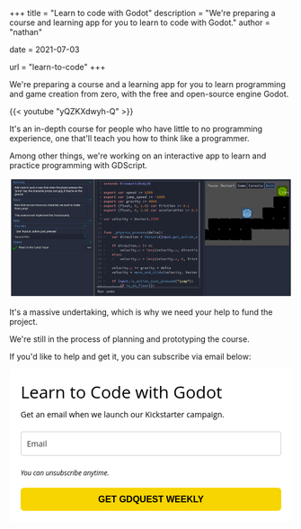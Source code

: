
+++
title = "Learn to code with Godot"
description = "We're preparing a course and learning app for you to learn to code with Godot."
author = "nathan"

date = 2021-07-03

url = "learn-to-code"
+++

We're preparing a course and a learning app for you to learn programming and game creation from zero, with the free and open-source engine Godot.

{{< youtube "yQZKXdwyh-Q" >}}

It's an in-depth course for people who have little to no programming experience, one that'll teach you how to think like a programmer.

Among other things, we're working on an interactive app to learn and practice programming with GDScript. 

![gdscript learning app](images/gdscript-learning-app.png)

It's a massive undertaking, which is why we need your help to fund the project.

We're still in the process of planning and prototyping the course.

If you'd like to help and get it, you can subscribe via email below:

<style type="text/css">
  @import url(https://static.mailerlite.com/assets/plugins/groot/modules/includes/groot_fonts/import.css?version=1625214);
</style>
<style type="text/css">
  .ml-form-embedSubmitLoad{display:inline-block;width:20px;height:20px}.sr-only{position:absolute;width:1px;height:1px;padding:0;margin:-1px;overflow:hidden;clip:rect(0,0,0,0);border:0}.ml-form-embedSubmitLoad:after{content:" ";display:block;width:11px;height:11px;margin:1px;border-radius:50%;border:4px solid #fff;border-color:#000 #000 #000 transparent;animation:ml-form-embedSubmitLoad 1.2s linear infinite}@keyframes ml-form-embedSubmitLoad{0%{transform:rotate(0)}100%{transform:rotate(360deg)}}#mlb2-4357915.ml-form-embedContainer{box-sizing:border-box;display:table;margin:0 auto;position:static;width:100%!important}#mlb2-4357915.ml-form-embedContainer button,#mlb2-4357915.ml-form-embedContainer h4,#mlb2-4357915.ml-form-embedContainer p,#mlb2-4357915.ml-form-embedContainer span{text-transform:none!important;letter-spacing:normal!important}#mlb2-4357915.ml-form-embedContainer .ml-form-embedWrapper{background-color:#fff;border-width:0;border-color:transparent;border-radius:0;border-style:solid;box-sizing:border-box;display:inline-block!important;margin:0;padding:0;position:relative}#mlb2-4357915.ml-form-embedContainer .ml-form-embedWrapper.embedDefault,#mlb2-4357915.ml-form-embedContainer .ml-form-embedWrapper.embedPopup{width:600px}#mlb2-4357915.ml-form-embedContainer .ml-form-embedWrapper.embedForm{max-width:600px;width:100%}#mlb2-4357915.ml-form-embedContainer .ml-form-align-left{text-align:left}#mlb2-4357915.ml-form-embedContainer .ml-form-align-center{text-align:center}#mlb2-4357915.ml-form-embedContainer .ml-form-align-default{display:table-cell!important;vertical-align:middle!important;text-align:center!important}#mlb2-4357915.ml-form-embedContainer .ml-form-align-right{text-align:right}#mlb2-4357915.ml-form-embedContainer .ml-form-embedWrapper .ml-form-embedHeader img{border-top-left-radius:0;border-top-right-radius:0;height:auto;margin:0 auto!important;max-width:100%;width:undefinedpx}#mlb2-4357915.ml-form-embedContainer .ml-form-embedWrapper .ml-form-embedBody,#mlb2-4357915.ml-form-embedContainer .ml-form-embedWrapper .ml-form-successBody{padding:20px 20px 0 20px}#mlb2-4357915.ml-form-embedContainer .ml-form-embedWrapper .ml-form-embedBody.ml-form-embedBodyHorizontal{padding-bottom:0}#mlb2-4357915.ml-form-embedContainer .ml-form-embedWrapper .ml-form-embedBody .ml-form-embedContent,#mlb2-4357915.ml-form-embedContainer .ml-form-embedWrapper .ml-form-successBody .ml-form-successContent{text-align:left;margin:0 0 20px 0}#mlb2-4357915.ml-form-embedContainer .ml-form-embedWrapper .ml-form-embedBody .ml-form-embedContent h4,#mlb2-4357915.ml-form-embedContainer .ml-form-embedWrapper .ml-form-successBody .ml-form-successContent h4{color:#000;font-family:'Open Sans',Arial,Helvetica,sans-serif;font-size:30px;font-weight:400;margin:0 0 10px 0;text-align:left;word-break:break-word}#mlb2-4357915.ml-form-embedContainer .ml-form-embedWrapper .ml-form-embedBody .ml-form-embedContent p,#mlb2-4357915.ml-form-embedContainer .ml-form-embedWrapper .ml-form-successBody .ml-form-successContent p{color:#000;font-family:'Open Sans',Arial,Helvetica,sans-serif;font-size:14px;font-weight:400;line-height:20px;margin:0 0 10px 0;text-align:left}#mlb2-4357915.ml-form-embedContainer .ml-form-embedWrapper .ml-form-embedBody .ml-form-embedContent ol,#mlb2-4357915.ml-form-embedContainer .ml-form-embedWrapper .ml-form-embedBody .ml-form-embedContent ul,#mlb2-4357915.ml-form-embedContainer .ml-form-embedWrapper .ml-form-successBody .ml-form-successContent ol,#mlb2-4357915.ml-form-embedContainer .ml-form-embedWrapper .ml-form-successBody .ml-form-successContent ul{color:#000;font-family:'Open Sans',Arial,Helvetica,sans-serif;font-size:14px}#mlb2-4357915.ml-form-embedContainer .ml-form-embedWrapper .ml-form-embedBody .ml-form-embedContent ol ol,#mlb2-4357915.ml-form-embedContainer .ml-form-embedWrapper .ml-form-successBody .ml-form-successContent ol ol{list-style-type:lower-alpha}#mlb2-4357915.ml-form-embedContainer .ml-form-embedWrapper .ml-form-embedBody .ml-form-embedContent ol ol ol,#mlb2-4357915.ml-form-embedContainer .ml-form-embedWrapper .ml-form-successBody .ml-form-successContent ol ol ol{list-style-type:lower-roman}#mlb2-4357915.ml-form-embedContainer .ml-form-embedWrapper .ml-form-embedBody .ml-form-embedContent p a,#mlb2-4357915.ml-form-embedContainer .ml-form-embedWrapper .ml-form-successBody .ml-form-successContent p a{color:#000;text-decoration:underline}#mlb2-4357915.ml-form-embedContainer .ml-form-embedWrapper .ml-block-form .ml-field-group{text-align:left!important}#mlb2-4357915.ml-form-embedContainer .ml-form-embedWrapper .ml-block-form .ml-field-group label{margin-bottom:5px;color:#333;font-size:14px;font-family:'Open Sans',Arial,Helvetica,sans-serif;font-weight:700;font-style:normal;text-decoration:none;display:inline-block;line-height:20px}#mlb2-4357915.ml-form-embedContainer .ml-form-embedWrapper .ml-form-embedBody .ml-form-embedContent p:last-child,#mlb2-4357915.ml-form-embedContainer .ml-form-embedWrapper .ml-form-successBody .ml-form-successContent p:last-child{margin:0}#mlb2-4357915.ml-form-embedContainer .ml-form-embedWrapper .ml-form-embedBody form{margin:0;width:100%}#mlb2-4357915.ml-form-embedContainer .ml-form-embedWrapper .ml-form-embedBody .ml-form-checkboxRow,#mlb2-4357915.ml-form-embedContainer .ml-form-embedWrapper .ml-form-embedBody .ml-form-formContent{margin:0 0 20px 0;width:100%}#mlb2-4357915.ml-form-embedContainer .ml-form-embedWrapper .ml-form-embedBody .ml-form-checkboxRow{float:left}#mlb2-4357915.ml-form-embedContainer .ml-form-embedWrapper .ml-form-embedBody .ml-form-formContent.horozintalForm{margin:0;padding:0 0 20px 0;width:100%;height:auto;float:left}#mlb2-4357915.ml-form-embedContainer .ml-form-embedWrapper .ml-form-embedBody .ml-form-fieldRow{margin:0 0 10px 0;width:100%}#mlb2-4357915.ml-form-embedContainer .ml-form-embedWrapper .ml-form-embedBody .ml-form-fieldRow.ml-last-item{margin:0}#mlb2-4357915.ml-form-embedContainer .ml-form-embedWrapper .ml-form-embedBody .ml-form-fieldRow.ml-formfieldHorizintal{margin:0}#mlb2-4357915.ml-form-embedContainer .ml-form-embedWrapper .ml-form-embedBody .ml-form-fieldRow input{background-color:#fff!important;color:#333!important;border-color:#ccc;border-radius:4px!important;border-style:solid!important;border-width:1px!important;font-family:'Open Sans',Arial,Helvetica,sans-serif;font-size:14px!important;height:auto;line-height:21px!important;margin-bottom:0;margin-top:0;margin-left:0;margin-right:0;padding:10px 10px!important;width:100%!important;box-sizing:border-box!important;max-width:100%!important}#mlb2-4357915.ml-form-embedContainer .ml-form-embedWrapper .ml-form-embedBody .ml-form-fieldRow input::-webkit-input-placeholder,#mlb2-4357915.ml-form-embedContainer .ml-form-embedWrapper .ml-form-embedBody .ml-form-horizontalRow input::-webkit-input-placeholder{color:#333}#mlb2-4357915.ml-form-embedContainer .ml-form-embedWrapper .ml-form-embedBody .ml-form-fieldRow input::-moz-placeholder,#mlb2-4357915.ml-form-embedContainer .ml-form-embedWrapper .ml-form-embedBody .ml-form-horizontalRow input::-moz-placeholder{color:#333}#mlb2-4357915.ml-form-embedContainer .ml-form-embedWrapper .ml-form-embedBody .ml-form-fieldRow input:-ms-input-placeholder,#mlb2-4357915.ml-form-embedContainer .ml-form-embedWrapper .ml-form-embedBody .ml-form-horizontalRow input:-ms-input-placeholder{color:#333}#mlb2-4357915.ml-form-embedContainer .ml-form-embedWrapper .ml-form-embedBody .ml-form-fieldRow input:-moz-placeholder,#mlb2-4357915.ml-form-embedContainer .ml-form-embedWrapper .ml-form-embedBody .ml-form-horizontalRow input:-moz-placeholder{color:#333}#mlb2-4357915.ml-form-embedContainer .ml-form-embedWrapper .ml-form-embedBody .ml-form-fieldRow textarea,#mlb2-4357915.ml-form-embedContainer .ml-form-embedWrapper .ml-form-embedBody .ml-form-horizontalRow textarea{background-color:#fff!important;color:#333!important;border-color:#ccc!important;border-radius:4px!important;border-style:solid!important;border-width:1px!important;font-family:'Open Sans',Arial,Helvetica,sans-serif;font-size:14px!important;height:auto;line-height:21px!important;margin-bottom:0;margin-top:0;padding:10px 10px!important;width:100%!important;box-sizing:border-box!important;max-width:100%!important}#mlb2-4357915.ml-form-embedContainer .ml-form-embedWrapper .ml-form-embedBody .ml-form-checkboxRow .label-description::before,#mlb2-4357915.ml-form-embedContainer .ml-form-embedWrapper .ml-form-embedBody .ml-form-embedPermissions .ml-form-embedPermissionsOptionsCheckbox .label-description::before,#mlb2-4357915.ml-form-embedContainer .ml-form-embedWrapper .ml-form-embedBody .ml-form-fieldRow .custom-checkbox .custom-control-label::before,#mlb2-4357915.ml-form-embedContainer .ml-form-embedWrapper .ml-form-embedBody .ml-form-fieldRow .custom-radio .custom-control-label::before,#mlb2-4357915.ml-form-embedContainer .ml-form-embedWrapper .ml-form-embedBody .ml-form-horizontalRow .custom-checkbox .custom-control-label::before,#mlb2-4357915.ml-form-embedContainer .ml-form-embedWrapper .ml-form-embedBody .ml-form-horizontalRow .custom-radio .custom-control-label::before,#mlb2-4357915.ml-form-embedContainer .ml-form-embedWrapper .ml-form-embedBody .ml-form-interestGroupsRow .ml-form-interestGroupsRowCheckbox .label-description::before{border-color:#ccc!important;background-color:#fff!important}#mlb2-4357915.ml-form-embedContainer .ml-form-embedWrapper .ml-form-embedBody .ml-form-fieldRow input.custom-control-input[type=checkbox]{box-sizing:border-box;padding:0;position:absolute;z-index:-1;opacity:0;margin-top:5px;margin-left:-1.5rem;overflow:visible}#mlb2-4357915.ml-form-embedContainer .ml-form-embedWrapper .ml-form-embedBody .ml-form-checkboxRow .label-description::before,#mlb2-4357915.ml-form-embedContainer .ml-form-embedWrapper .ml-form-embedBody .ml-form-embedPermissions .ml-form-embedPermissionsOptionsCheckbox .label-description::before,#mlb2-4357915.ml-form-embedContainer .ml-form-embedWrapper .ml-form-embedBody .ml-form-fieldRow .custom-checkbox .custom-control-label::before,#mlb2-4357915.ml-form-embedContainer .ml-form-embedWrapper .ml-form-embedBody .ml-form-horizontalRow .custom-checkbox .custom-control-label::before,#mlb2-4357915.ml-form-embedContainer .ml-form-embedWrapper .ml-form-embedBody .ml-form-interestGroupsRow .ml-form-interestGroupsRowCheckbox .label-description::before{border-radius:4px!important}#mlb2-4357915.ml-form-embedContainer .ml-form-embedWrapper .ml-form-embedBody .ml-form-checkboxRow input[type=checkbox]:checked~.label-description::after,#mlb2-4357915.ml-form-embedContainer .ml-form-embedWrapper .ml-form-embedBody .ml-form-embedPermissions .ml-form-embedPermissionsOptionsCheckbox input[type=checkbox]:checked~.label-description::after,#mlb2-4357915.ml-form-embedContainer .ml-form-embedWrapper .ml-form-embedBody .ml-form-fieldRow .custom-checkbox .custom-control-input:checked~.custom-control-label::after,#mlb2-4357915.ml-form-embedContainer .ml-form-embedWrapper .ml-form-embedBody .ml-form-horizontalRow .custom-checkbox .custom-control-input:checked~.custom-control-label::after,#mlb2-4357915.ml-form-embedContainer .ml-form-embedWrapper .ml-form-embedBody .ml-form-interestGroupsRow .ml-form-interestGroupsRowCheckbox input[type=checkbox]:checked~.label-description::after{background-image:url("data:image/svg+xml,%3csvg xmlns='http://www.w3.org/2000/svg' viewBox='0 0 8 8'%3e%3cpath fill='%23fff' d='M6.564.75l-3.59 3.612-1.538-1.55L0 4.26 2.974 7.25 8 2.193z'/%3e%3c/svg%3e")}#mlb2-4357915.ml-form-embedContainer .ml-form-embedWrapper .ml-form-embedBody .ml-form-fieldRow .custom-radio .custom-control-input:checked~.custom-control-label::after{background-image:url("data:image/svg+xml,%3csvg xmlns='http://www.w3.org/2000/svg' viewBox='-4 -4 8 8'%3e%3ccircle r='3' fill='%23fff'/%3e%3c/svg%3e")}#mlb2-4357915.ml-form-embedContainer .ml-form-embedWrapper .ml-form-embedBody .ml-form-checkboxRow input[type=checkbox]:checked~.label-description::before,#mlb2-4357915.ml-form-embedContainer .ml-form-embedWrapper .ml-form-embedBody .ml-form-embedPermissions .ml-form-embedPermissionsOptionsCheckbox input[type=checkbox]:checked~.label-description::before,#mlb2-4357915.ml-form-embedContainer .ml-form-embedWrapper .ml-form-embedBody .ml-form-fieldRow .custom-checkbox .custom-control-input:checked~.custom-control-label::before,#mlb2-4357915.ml-form-embedContainer .ml-form-embedWrapper .ml-form-embedBody .ml-form-fieldRow .custom-radio .custom-control-input:checked~.custom-control-label::before,#mlb2-4357915.ml-form-embedContainer .ml-form-embedWrapper .ml-form-embedBody .ml-form-horizontalRow .custom-checkbox .custom-control-input:checked~.custom-control-label::before,#mlb2-4357915.ml-form-embedContainer .ml-form-embedWrapper .ml-form-embedBody .ml-form-horizontalRow .custom-radio .custom-control-input:checked~.custom-control-label::before,#mlb2-4357915.ml-form-embedContainer .ml-form-embedWrapper .ml-form-embedBody .ml-form-interestGroupsRow .ml-form-interestGroupsRowCheckbox input[type=checkbox]:checked~.label-description::before{border-color:#f7d500!important;background-color:#f7d500!important;color:#000!important}#mlb2-4357915.ml-form-embedContainer .ml-form-embedWrapper .ml-form-embedBody .ml-form-fieldRow .custom-checkbox .custom-control-label::after,#mlb2-4357915.ml-form-embedContainer .ml-form-embedWrapper .ml-form-embedBody .ml-form-fieldRow .custom-checkbox .custom-control-label::before,#mlb2-4357915.ml-form-embedContainer .ml-form-embedWrapper .ml-form-embedBody .ml-form-fieldRow .custom-radio .custom-control-label::after,#mlb2-4357915.ml-form-embedContainer .ml-form-embedWrapper .ml-form-embedBody .ml-form-fieldRow .custom-radio .custom-control-label::before,#mlb2-4357915.ml-form-embedContainer .ml-form-embedWrapper .ml-form-embedBody .ml-form-horizontalRow .custom-checkbox .custom-control-label::after,#mlb2-4357915.ml-form-embedContainer .ml-form-embedWrapper .ml-form-embedBody .ml-form-horizontalRow .custom-checkbox .custom-control-label::before,#mlb2-4357915.ml-form-embedContainer .ml-form-embedWrapper .ml-form-embedBody .ml-form-horizontalRow .custom-radio .custom-control-label::after,#mlb2-4357915.ml-form-embedContainer .ml-form-embedWrapper .ml-form-embedBody .ml-form-horizontalRow .custom-radio .custom-control-label::before{top:2px;box-sizing:border-box}#mlb2-4357915.ml-form-embedContainer .ml-form-embedWrapper .ml-form-embedBody .ml-form-checkboxRow .label-description::after,#mlb2-4357915.ml-form-embedContainer .ml-form-embedWrapper .ml-form-embedBody .ml-form-checkboxRow .label-description::before,#mlb2-4357915.ml-form-embedContainer .ml-form-embedWrapper .ml-form-embedBody .ml-form-embedPermissions .ml-form-embedPermissionsOptionsCheckbox .label-description::after,#mlb2-4357915.ml-form-embedContainer .ml-form-embedWrapper .ml-form-embedBody .ml-form-embedPermissions .ml-form-embedPermissionsOptionsCheckbox .label-description::before{top:0!important;box-sizing:border-box!important}#mlb2-4357915.ml-form-embedContainer .ml-form-embedWrapper .ml-form-embedBody .ml-form-checkboxRow .label-description::after,#mlb2-4357915.ml-form-embedContainer .ml-form-embedWrapper .ml-form-embedBody .ml-form-checkboxRow .label-description::before{top:0!important;box-sizing:border-box!important}#mlb2-4357915.ml-form-embedContainer .ml-form-embedWrapper .ml-form-embedBody .ml-form-interestGroupsRow .ml-form-interestGroupsRowCheckbox .label-description::after{top:0!important;box-sizing:border-box!important;position:absolute;left:-1.5rem;display:block;width:1rem;height:1rem;content:""}#mlb2-4357915.ml-form-embedContainer .ml-form-embedWrapper .ml-form-embedBody .ml-form-interestGroupsRow .ml-form-interestGroupsRowCheckbox .label-description::before{top:0!important;box-sizing:border-box!important}#mlb2-4357915.ml-form-embedContainer .ml-form-embedWrapper .ml-form-embedBody .custom-control-label::before{position:absolute;top:4px;left:-1.5rem;display:block;width:16px;height:16px;pointer-events:none;content:"";background-color:#fff;border:#adb5bd solid 1px;border-radius:50%}#mlb2-4357915.ml-form-embedContainer .ml-form-embedWrapper .ml-form-embedBody .custom-control-label::after{position:absolute;top:2px!important;left:-1.5rem;display:block;width:1rem;height:1rem;content:""}#mlb2-4357915.ml-form-embedContainer .ml-form-embedWrapper .ml-form-embedBody .ml-form-checkboxRow .label-description::before,#mlb2-4357915.ml-form-embedContainer .ml-form-embedWrapper .ml-form-embedBody .ml-form-embedPermissions .ml-form-embedPermissionsOptionsCheckbox .label-description::before,#mlb2-4357915.ml-form-embedContainer .ml-form-embedWrapper .ml-form-embedBody .ml-form-interestGroupsRow .ml-form-interestGroupsRowCheckbox .label-description::before{position:absolute;top:4px;left:-1.5rem;display:block;width:16px;height:16px;pointer-events:none;content:"";background-color:#fff;border:#adb5bd solid 1px;border-radius:50%}#mlb2-4357915.ml-form-embedContainer .ml-form-embedWrapper .ml-form-embedBody .ml-form-embedPermissions .ml-form-embedPermissionsOptionsCheckbox .label-description::after{position:absolute;top:0!important;left:-1.5rem;display:block;width:1rem;height:1rem;content:""}#mlb2-4357915.ml-form-embedContainer .ml-form-embedWrapper .ml-form-embedBody .ml-form-checkboxRow .label-description::after{position:absolute;top:0!important;left:-1.5rem;display:block;width:1rem;height:1rem;content:""}#mlb2-4357915.ml-form-embedContainer .ml-form-embedWrapper .ml-form-embedBody .custom-radio .custom-control-label::after{background:no-repeat 50%/50% 50%}#mlb2-4357915.ml-form-embedContainer .ml-form-embedWrapper .ml-form-embedBody .custom-checkbox .custom-control-label::after,#mlb2-4357915.ml-form-embedContainer .ml-form-embedWrapper .ml-form-embedBody .ml-form-checkboxRow .label-description::after,#mlb2-4357915.ml-form-embedContainer .ml-form-embedWrapper .ml-form-embedBody .ml-form-embedPermissions .ml-form-embedPermissionsOptionsCheckbox .label-description::after,#mlb2-4357915.ml-form-embedContainer .ml-form-embedWrapper .ml-form-embedBody .ml-form-interestGroupsRow .ml-form-interestGroupsRowCheckbox .label-description::after{background:no-repeat 50%/50% 50%}#mlb2-4357915.ml-form-embedContainer .ml-form-embedWrapper .ml-form-embedBody .ml-form-fieldRow .custom-control,#mlb2-4357915.ml-form-embedContainer .ml-form-embedWrapper .ml-form-embedBody .ml-form-horizontalRow .custom-control{position:relative;display:block;min-height:1.5rem;padding-left:1.5rem}#mlb2-4357915.ml-form-embedContainer .ml-form-embedWrapper .ml-form-embedBody .ml-form-fieldRow .custom-checkbox .custom-control-input,#mlb2-4357915.ml-form-embedContainer .ml-form-embedWrapper .ml-form-embedBody .ml-form-fieldRow .custom-radio .custom-control-input,#mlb2-4357915.ml-form-embedContainer .ml-form-embedWrapper .ml-form-embedBody .ml-form-horizontalRow .custom-checkbox .custom-control-input,#mlb2-4357915.ml-form-embedContainer .ml-form-embedWrapper .ml-form-embedBody .ml-form-horizontalRow .custom-radio .custom-control-input{position:absolute;z-index:-1;opacity:0;box-sizing:border-box;padding:0}#mlb2-4357915.ml-form-embedContainer .ml-form-embedWrapper .ml-form-embedBody .ml-form-fieldRow .custom-checkbox .custom-control-label,#mlb2-4357915.ml-form-embedContainer .ml-form-embedWrapper .ml-form-embedBody .ml-form-fieldRow .custom-radio .custom-control-label,#mlb2-4357915.ml-form-embedContainer .ml-form-embedWrapper .ml-form-embedBody .ml-form-horizontalRow .custom-checkbox .custom-control-label,#mlb2-4357915.ml-form-embedContainer .ml-form-embedWrapper .ml-form-embedBody .ml-form-horizontalRow .custom-radio .custom-control-label{color:#000;font-size:12px!important;font-family:'Open Sans',Arial,Helvetica,sans-serif;line-height:22px;margin-bottom:0;position:relative;vertical-align:top;font-style:normal;font-weight:700}#mlb2-4357915.ml-form-embedContainer .ml-form-embedWrapper .ml-form-embedBody .ml-form-fieldRow .custom-select,#mlb2-4357915.ml-form-embedContainer .ml-form-embedWrapper .ml-form-embedBody .ml-form-horizontalRow .custom-select{background-color:#fff!important;color:#333!important;border-color:#ccc!important;border-radius:4px!important;border-style:solid!important;border-width:1px!important;font-family:'Open Sans',Arial,Helvetica,sans-serif;font-size:14px!important;line-height:20px!important;margin-bottom:0;margin-top:0;padding:10px 28px 10px 12px!important;width:100%!important;box-sizing:border-box!important;max-width:100%!important;height:auto;display:inline-block;vertical-align:middle;background:url(https://cdn.mailerlite.com/images/default/dropdown.svg) no-repeat right .75rem center/8px 10px;-webkit-appearance:none;-moz-appearance:none;appearance:none}#mlb2-4357915.ml-form-embedContainer .ml-form-embedWrapper .ml-form-embedBody .ml-form-horizontalRow{height:auto;width:100%;float:left}.ml-form-formContent.horozintalForm .ml-form-horizontalRow .ml-input-horizontal{width:70%;float:left}.ml-form-formContent.horozintalForm .ml-form-horizontalRow .ml-button-horizontal{width:30%;float:left}.ml-form-formContent.horozintalForm .ml-form-horizontalRow .ml-button-horizontal.labelsOn{padding-top:25px}.ml-form-formContent.horozintalForm .ml-form-horizontalRow .horizontal-fields{box-sizing:border-box;float:left;padding-right:10px}#mlb2-4357915.ml-form-embedContainer .ml-form-embedWrapper .ml-form-embedBody .ml-form-horizontalRow input{background-color:#fff;color:#333;border-color:#ccc;border-radius:4px;border-style:solid;border-width:1px;font-family:'Open Sans',Arial,Helvetica,sans-serif;font-size:14px;line-height:20px;margin-bottom:0;margin-top:0;padding:10px 10px;width:100%;box-sizing:border-box;overflow-y:initial}#mlb2-4357915.ml-form-embedContainer .ml-form-embedWrapper .ml-form-embedBody .ml-form-horizontalRow button{background-color:#f7d500!important;border-color:#f7d500;border-style:solid;border-width:1px;border-radius:6px;box-shadow:none;color:#000!important;cursor:pointer;font-family:Montserrat,sans-serif;font-size:16px!important;font-weight:700;line-height:20px;margin:0!important;padding:10px!important;width:100%;height:auto}#mlb2-4357915.ml-form-embedContainer .ml-form-embedWrapper .ml-form-embedBody .ml-form-horizontalRow button:hover{background-color:#ffde3d!important;border-color:#ffde3d!important}#mlb2-4357915.ml-form-embedContainer .ml-form-embedWrapper .ml-form-embedBody .ml-form-checkboxRow input[type=checkbox]{box-sizing:border-box;padding:0;position:absolute;z-index:-1;opacity:0;margin-top:5px;margin-left:-1.5rem;overflow:visible}#mlb2-4357915.ml-form-embedContainer .ml-form-embedWrapper .ml-form-embedBody .ml-form-checkboxRow .label-description{color:#000;display:block;font-family:'Open Sans',Arial,Helvetica,sans-serif;font-size:12px;text-align:left;margin-bottom:0;position:relative;vertical-align:top}#mlb2-4357915.ml-form-embedContainer .ml-form-embedWrapper .ml-form-embedBody .ml-form-checkboxRow label{font-weight:400;margin:0;padding:0;position:relative;display:block;min-height:24px;padding-left:24px}#mlb2-4357915.ml-form-embedContainer .ml-form-embedWrapper .ml-form-embedBody .ml-form-checkboxRow label a{color:#000;text-decoration:underline}#mlb2-4357915.ml-form-embedContainer .ml-form-embedWrapper .ml-form-embedBody .ml-form-checkboxRow label p{color:#000!important;font-family:'Open Sans',Arial,Helvetica,sans-serif!important;font-size:12px!important;font-weight:400!important;line-height:18px!important;padding:0!important;margin:0 5px 0 0!important}#mlb2-4357915.ml-form-embedContainer .ml-form-embedWrapper .ml-form-embedBody .ml-form-checkboxRow label p:last-child{margin:0}#mlb2-4357915.ml-form-embedContainer .ml-form-embedWrapper .ml-form-embedBody .ml-form-embedSubmit{margin:0 0 20px 0;float:left;width:100%}#mlb2-4357915.ml-form-embedContainer .ml-form-embedWrapper .ml-form-embedBody .ml-form-embedSubmit button{background-color:#f7d500!important;border:none!important;border-radius:6px!important;box-shadow:none!important;color:#000!important;cursor:pointer;font-family:Montserrat,sans-serif!important;font-size:16px!important;font-weight:700!important;line-height:21px!important;height:auto;padding:10px!important;width:100%!important;box-sizing:border-box!important}#mlb2-4357915.ml-form-embedContainer .ml-form-embedWrapper .ml-form-embedBody .ml-form-embedSubmit button.loading{display:none}#mlb2-4357915.ml-form-embedContainer .ml-form-embedWrapper .ml-form-embedBody .ml-form-embedSubmit button:hover{background-color:#ffde3d!important}.ml-subscribe-close{width:30px;height:30px;background:url(https://cdn.mailerlite.com/images/default/modal_close.png) no-repeat;background-size:30px;cursor:pointer;margin-top:-10px;margin-right:-10px;position:absolute;top:0;right:0}.ml-error input{border-color:red!important}.ml-error .label-description,.ml-error .label-description p,.ml-error .label-description p a,.ml-error label:first-child{color:red!important}#mlb2-4357915.ml-form-embedContainer .ml-form-embedWrapper .ml-form-embedBody .ml-form-checkboxRow.ml-error .label-description p,#mlb2-4357915.ml-form-embedContainer .ml-form-embedWrapper .ml-form-embedBody .ml-form-checkboxRow.ml-error .label-description p:first-letter{color:red!important}@media only screen and (max-width:600px){.ml-form-embedWrapper.embedDefault,.ml-form-embedWrapper.embedPopup{width:100%!important}.ml-form-formContent.horozintalForm{float:left!important}.ml-form-formContent.horozintalForm .ml-form-horizontalRow{height:auto!important;width:100%!important;float:left!important}.ml-form-formContent.horozintalForm .ml-form-horizontalRow .ml-input-horizontal{width:100%!important}.ml-form-formContent.horozintalForm .ml-form-horizontalRow .ml-input-horizontal>div{padding-right:0!important;padding-bottom:10px}.ml-form-formContent.horozintalForm .ml-button-horizontal{width:100%!important}.ml-form-formContent.horozintalForm .ml-button-horizontal.labelsOn{padding-top:0!important}}
</style>
<style type="text/css">
  #mlb2-4357915.ml-form-embedContainer .ml-form-embedWrapper .ml-form-embedBody .ml-form-embedPermissions{text-align:left;float:left;width:100%}#mlb2-4357915.ml-form-embedContainer .ml-form-embedWrapper .ml-form-embedBody .ml-form-embedPermissions .ml-form-embedPermissionsContent{margin:0 0 15px 0;text-align:left}#mlb2-4357915.ml-form-embedContainer .ml-form-embedWrapper .ml-form-embedBody .ml-form-embedPermissions .ml-form-embedPermissionsContent.horizontal{margin:0 0 15px 0}#mlb2-4357915.ml-form-embedContainer .ml-form-embedWrapper .ml-form-embedBody .ml-form-embedPermissions .ml-form-embedPermissionsContent h4{color:#000;font-family:'Open Sans',Arial,Helvetica,sans-serif;font-size:12px;font-weight:700;line-height:18px;margin:0 0 10px 0;word-break:break-word}#mlb2-4357915.ml-form-embedContainer .ml-form-embedWrapper .ml-form-embedBody .ml-form-embedPermissions .ml-form-embedPermissionsContent p{color:#000;font-family:'Open Sans',Arial,Helvetica,sans-serif;font-size:12px;line-height:18px;margin:0 0 10px 0}#mlb2-4357915.ml-form-embedContainer .ml-form-embedWrapper .ml-form-embedBody .ml-form-embedPermissions .ml-form-embedPermissionsContent.privacy-policy p{color:#000;font-family:'Open Sans',Arial,Helvetica,sans-serif;font-size:12px;line-height:22px;margin:0 0 10px 0}#mlb2-4357915.ml-form-embedContainer .ml-form-embedWrapper .ml-form-embedBody .ml-form-embedPermissions .ml-form-embedPermissionsContent.privacy-policy p a{color:#000}#mlb2-4357915.ml-form-embedContainer .ml-form-embedWrapper .ml-form-embedBody .ml-form-embedPermissions .ml-form-embedPermissionsContent.privacy-policy p:last-child{margin:0}#mlb2-4357915.ml-form-embedContainer .ml-form-embedWrapper .ml-form-embedBody .ml-form-embedPermissions .ml-form-embedPermissionsContent p a{color:#000;text-decoration:underline}#mlb2-4357915.ml-form-embedContainer .ml-form-embedWrapper .ml-form-embedBody .ml-form-embedPermissions .ml-form-embedPermissionsContent p:last-child{margin:0 0 15px 0}#mlb2-4357915.ml-form-embedContainer .ml-form-embedWrapper .ml-form-embedBody .ml-form-embedPermissions .ml-form-embedPermissionsOptions{margin:0;padding:0}#mlb2-4357915.ml-form-embedContainer .ml-form-embedWrapper .ml-form-embedBody .ml-form-embedPermissions .ml-form-embedPermissionsOptionsCheckbox{margin:0 0 10px 0}#mlb2-4357915.ml-form-embedContainer .ml-form-embedWrapper .ml-form-embedBody .ml-form-embedPermissions .ml-form-embedPermissionsOptionsCheckbox:last-child{margin:0}#mlb2-4357915.ml-form-embedContainer .ml-form-embedWrapper .ml-form-embedBody .ml-form-embedPermissions .ml-form-embedPermissionsOptionsCheckbox label{font-weight:400;margin:0;padding:0;position:relative;display:block;min-height:24px;padding-left:24px}#mlb2-4357915.ml-form-embedContainer .ml-form-embedWrapper .ml-form-embedBody .ml-form-embedPermissions .ml-form-embedPermissionsOptionsCheckbox .label-description{color:#000;font-family:'Open Sans',Arial,Helvetica,sans-serif;font-size:12px;line-height:18px;text-align:left;margin-bottom:0;position:relative;vertical-align:top;font-style:normal;font-weight:700}#mlb2-4357915.ml-form-embedContainer .ml-form-embedWrapper .ml-form-embedBody .ml-form-embedPermissions .ml-form-embedPermissionsOptionsCheckbox .description{color:#000;font-family:'Open Sans',Arial,Helvetica,sans-serif;font-size:12px;font-style:italic;font-weight:400;line-height:18px;margin:5px 0 0 0}#mlb2-4357915.ml-form-embedContainer .ml-form-embedWrapper .ml-form-embedBody .ml-form-embedPermissions .ml-form-embedPermissionsOptionsCheckbox input[type=checkbox]{box-sizing:border-box;padding:0;position:absolute;z-index:-1;opacity:0;margin-top:5px;margin-left:-1.5rem;overflow:visible}#mlb2-4357915.ml-form-embedContainer .ml-form-embedWrapper .ml-form-embedBody .ml-form-embedPermissions .ml-form-embedMailerLite-GDPR{padding-bottom:20px}#mlb2-4357915.ml-form-embedContainer .ml-form-embedWrapper .ml-form-embedBody .ml-form-embedPermissions .ml-form-embedMailerLite-GDPR p{color:#000;font-family:'Open Sans',Arial,Helvetica,sans-serif;font-size:10px;line-height:14px;margin:0;padding:0}#mlb2-4357915.ml-form-embedContainer .ml-form-embedWrapper .ml-form-embedBody .ml-form-embedPermissions .ml-form-embedMailerLite-GDPR p a{color:#000;text-decoration:underline}@media (max-width:768px){#mlb2-4357915.ml-form-embedContainer .ml-form-embedWrapper .ml-form-embedBody .ml-form-embedPermissions .ml-form-embedPermissionsContent p{font-size:12px!important;line-height:18px!important}#mlb2-4357915.ml-form-embedContainer .ml-form-embedWrapper .ml-form-embedBody .ml-form-embedPermissions .ml-form-embedMailerLite-GDPR p{font-size:10px!important;line-height:14px!important}}
</style>
<div id="mlb2-4357915" class="ml-form-embedContainer ml-subscribe-form ml-subscribe-form-4357915">
  <div class="ml-form-align-center">
    <div class="ml-form-embedWrapper embedForm">
      <div class="ml-form-embedBody ml-form-embedBodyDefault row-form">
        <div class="ml-form-embedContent" style="">
          <h4>Learn to Code with Godot</h4>
          <p>Get an email when we launch our Kickstarter campaign.</p>
        </div>
        <form class="ml-block-form" action="https://static.mailerlite.com/webforms/submit/t6g7b8" data-code="t6g7b8" method="post" target="_blank">
          <div class="ml-form-formContent">
            <div class="ml-form-fieldRow ml-last-item">
              <div class="ml-field-group ml-field-email ml-validate-email ml-validate-required">
                <input aria-label="email" aria-required="true" type="email" class="form-control" data-inputmask="" name="fields[email]" placeholder="Email" autocomplete="email">
              </div>
            </div>
          </div>
          <div class="ml-form-embedPermissions" style="">
            <div class="ml-form-embedPermissionsContent default privacy-policy">
              <p><em>You can unsubscribe anytime.</em><br></p>
            </div>
          </div>
          <input type="hidden" name="ml-submit" value="1">
          <div class="ml-form-embedSubmit">
            <button type="submit" class="primary">GET GDQUEST WEEKLY</button>
            <button disabled="disabled" style="display:none" type="button" class="loading"> <div class="ml-form-embedSubmitLoad"></div> <span class="sr-only">Loading...</span> </button>
          </div>
          <input type="hidden" name="anticsrf" value="true">
        </form>
      </div>
      <div class="ml-form-successBody row-success" style="display:none">
        <div class="ml-form-successContent">
          <h4>Thanks! One more tiny step</h4>
          <p>You'll get an email before we launch our crowdfunding campaign.</p>
          <p><em>Well, <em>almost</em>.</em></p>
          <p>We sent you a confirmation&nbsp;email.</p>
          <p>Open it and click the button it contains&nbsp;to receive our tutorials, exclusive tips, and all the good stuff!</p>
          <p><em>We use this "double opt-in" to respect privacy laws&nbsp;and&nbsp;</em><em>prevent mistakes.</em><br></p>
        </div>
      </div>
    </div>
  </div>
</div>
<script>
  function ml_webform_success_4357915(){var r=ml_jQuery||jQuery;r(".ml-subscribe-form-4357915 .row-success").show(),r(".ml-subscribe-form-4357915 .row-form").hide()}
</script>
<img src="https://track.mailerlite.com/webforms/o/4357915/t6g7b8?v1625349917" width="1" height="1" style="max-width:1px;max-height:1px;visibility:hidden;padding:0;margin:0;display:block" alt="." border="0">
<script src="https://static.mailerlite.com/js/w/webforms.min.js?v0c75f831c56857441820dcec3163967c" type="text/javascript"></script>